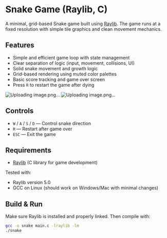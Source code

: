 # Snake Game (Raylib, C)

A minimal, grid-based Snake game built using [Raylib](https://www.raylib.com/). The game runs at a fixed resolution with simple tile graphics and clean movement mechanics.

## Features

- Simple and efficient game loop with state management
- Clear separation of logic (input, movement, collisions, UI)
- Solid snake movement and growth logic
- Grid-based rendering using muted color palettes
- Basic score tracking and game over screen
- Press `R` to restart the game after dying

![Uploading image.png…]()
![Uploading image.png…]()


## Controls

- `W` / `A` / `S` / `D` — Control snake direction  
- `R` — Restart after game over  
- `ESC` — Exit the game

## Requirements

- [Raylib](https://www.raylib.com/) (C library for game development)

Tested with:
- Raylib version 5.0
- GCC on Linux (should work on Windows/Mac with minimal changes)

## Build & Run

Make sure Raylib is installed and properly linked. Then compile with:

```bash
gcc -o snake main.c -lraylib -lm
./snake
